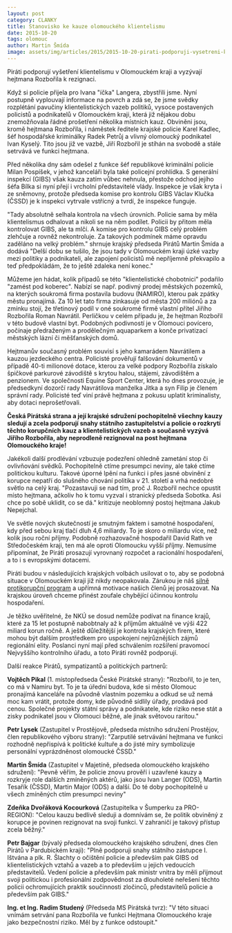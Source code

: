```yaml
---
layout: post
category: CLANKY
title: Stanovisko ke kauze olomouckého klientelismu
date: 2015-10-20
tags: olomouc
author: Martin Šmída
image: assets/img/articles/2015/2015-10-20-pirati-podporuji-vysetreni-klientelismu-v-olomouckem-kraji-a-vyzyvaji-hejtmana-rozborila-k-rezignaci.jpg   #751x422 pixelu
---
```

Piráti podporují vyšetření klientelismu v Olomouckém kraji a vyzývají hejtmana Rozbořila k rezignaci.

Když si policie přijela pro Ivana "íčka" Langera, zbystřili jsme. Nyní postupně vyplouvají informace na povrch a zdá se, že jsme svědky rozplétání pavučiny klientelistických vazeb politiků, vysoce postavených policistů a podnikatelů v Olomouckém kraji, která již nějakou dobu znemožňovala řádné prošetření několika místních kauz. Obviněni jsou, kromě hejtmana Rozbořila, i náměstek ředitele krajské policie Karel Kadlec, šéf hospodářské kriminálky Radek Petrůj a vlivný olomoucký podnikatel Ivan Kyselý. Tito jsou již ve vazbě, Jiří Rozbořil je stíhán na svobodě a stále setrvává ve funkci hejtmana.

Před několika dny sám odešel z funkce šéf republikové kriminální policie Milan Pospíšek, v jehož kanceláři byla také policejní prohlídka. S generální inspekcí (GIBS) však kauza zatím vůbec nehnula, přestože odchod jejího šéfa Bílka si nyní přejí i vrcholní představitelé vlády.  Inspekce je však kryta i ze sněmovny, protože předseda komise pro kontrolu GIBS Václav Klučka (ČSSD) je k inspekci vytrvale vstřícný a tvrdí, že inspekce funguje. 

"Tady absolutně selhala kontrola na všech úrovních. Policie sama by měla klientelismus odhalovat a nikoli se na něm podílet. Policii by přitom měla kontrolovat GIBS, ale ta mlčí. A komise pro kontrolu GIBS celý problém zlehčuje a rovněž nekontroluje. Za takových podmínek máme opravdu zaděláno na velký problém." shrnuje krajský předseda Pirátů Martin Šmída a dodává "Delší dobu se tušilo, že jsou tady v Olomouckém kraji úzké vazby mezi politiky a podnikateli, ale zapojení policistů mě nepříjemně překvapilo a teď předpokládám, že to ještě zdaleka není konec."
    
Můžeme jen hádat, kolik případů se této "klientelistické chobotnici" podařilo "zamést pod koberec". Nabízí se např. podivný prodej městských pozemků, na kterých soukromá firma postavila budovu (NAMIRO), kterou pak zpátky městu pronajímá. Za 10 let tato firma zinkasuje od města 200 miliónů a za zmínku stojí, že třetinový podíl v oné soukromé firmě vlastní přítel Jiřího Rozbořila Roman Navrátil. Perličkou v celém případu je, že hejtman Rozbořil v této budově vlastní byt. Podobných podivností je v Olomouci povícero, počínaje předraženým a prodělečným aquaparkem a konče privatizací městských lázní či měšťanských domů.

Hejtmanův současný problém souvisí s jeho kamarádem Navrátilem a kauzou jezdeckého centra. Policisté prověřují falšování dokumentů v případě 40-ti mi­lionové dotace, kterou za velké podpory Rozbořila získalo špičkové parkurové závodiště s krytou halou, stájemi, závodištěm a penzionem. Ve společnosti Equine Sport Center, která ho dnes provozuje, je předsedkyní dozorčí rady Navrátilova manželka Jitka a syn Filip je členem správní rady. Policisté teď viní právě hejtmana z pokusu uplatit kriminalisty, aby dotaci neprošetřovali.
    
**Česká Pirátská strana  a její krajské sdružení pochopitelně všechny kauzy sledují a zcela podporují snahy státního zastupitelství a policie o rozkrytí těchto korupčních kauz a klientelistických vazeb a současně vyzývá Jiřího Rozbořila, aby neprodleně rezignoval na post hejtmana Olomouckého kraje!**

Jakékoli další prodlévání vzbuzuje podezření ohledně zametání stop či ovlivňování svědků. Pochopitelně ctíme presumpci neviny, ale také ctíme politickou kulturu. Takové úporné lpění na funkci i přes jasné obvinění z korupce nepatří do slušného chování politika v 21. století a vrhá nedobré světlo na celý kraj. "Pozastavuji se nad tím, proč J. Rozbořil nechce opustit místo hejtmana, ačkoliv ho k tomu vyzval i stranický předseda Sobotka. Asi chce po sobě uklidit, co se dá." kritizuje neoblomný postoj hejtmana Jakub Nepejchal.

Ve světle nových skutečností je smutným faktem i samotné hospodaření, kdy před sebou kraj tlačí dluh 4,6 miliardy. To je skoro o miliardu více, než kolik jsou roční příjmy. Podobně rozhazovačně hospodařil David Rath ve Středočeském kraji,  ten má ale oproti Olomoucku vyšší příjmy. Nemusíme připomínat, že Piráti prosazují vyrovnaný rozpočet a racionální hospodaření, a to i s evropskými dotacemi.

Piráti budou v následujících krajských volbách usilovat o to, aby se podobná situace v Olomouckém kraji již nikdy neopakovala. Zárukou je náš [silně protikorupční program](https://wiki.pirati.cz/program/transparence) a upřímná motivace našich členů jej prosazovat. Na krajskou úroveň chceme přinést zoufale chybějící účinnou kontrolu hospodaření.

Je těžko uvěřitelné, že NKÚ se dosud nemůže podívat na finance krajů, které za 15 let postupně nabobtnaly až k příjmům aktuálně ve výši 422 miliard korun ročně. A ještě důležitější je kontrola krajských firem, které mohou být dalším prostředkem pro uspokojení nejrůznějších zájmů regionální elity. Poslanci nyní mají před schválením rozšíření pravomocí Nejvyššího kontrolního úřadu, a toto Piráti rovněž podporují.

Další reakce Pirátů, sympatizantů a politických partnerů:

**Vojtěch Pikal** (1. místopředseda České Pirátské strany): "Rozbořil, to je ten, co má v Namiru byt. To je ta úřední budova, kde si město Olomouc pronajímá kanceláře na původně vlastním pozemku a odkud se už nemá moc kam vrátit, protože domy, kde původně sídlily úřady, prodává pod cenou. Společné projekty státní správy a podnikatele, kde riziko nese stát a zisky podnikatel jsou v Olomouci běžné, ale jinak světovou raritou."

**Petr Lysek** (Zastupitel v Prostějově, předseda místního sdružení Prostějov, člen republikového výboru strany): "Zarputilé setrvávání hejtmana ve funkci rozhodně nepřispívá k politické kultuře a do jisté míry symbolizuje personální vyprázdněnost olomoucké ČSSD."

**Martin Šmída** (Zastupitel v Majetíně, předseda olomouckého krajského sdružení): "Pevně věřím, že policie znovu prověří i uzavřené kauzy a rozkryje role dalších zmíněných aktérů, jako jsou Ivan Langer (ODS),  Martin Tesařík (ČSSD), Martin Major (ODS) a další. Do té doby pochopitelně u všech zmíněných ctím presumpci neviny"

**Zdeňka Dvořáková Kocourková** (Zastupitelka v Šumperku za PRO-REGION): "Celou kauzu bedlivě sleduji a domnívám se, že politik obviněný z korupce je povinen rezignovat na svoji funkci. V zahraničí je takový přístup zcela běžný."   

**Petr Bajgar** (bývalý předseda olomouckého krajského sdružení, dnes člen Pirátů v Pardubickém kraji): "Plně podporuji snahy státního zástupce I. Ištvána a plk. R. Šlachty o očištění policie a především pak GIBS od klientelistických vztahů a vazeb a to především u jejich vedoucích představitelů. Vedení policie a především pak ministr vnitra by měli přijmout svoji politickou i profesionální zodpovědnost za dlouholeté neřešení těchto policii ochromujících praktik součinnosti zločinců, představitelů policie a především pak GIBS."

**Ing. et Ing. Radim Studený** (Předseda MS Pirátská tvrz): "V této situaci vnímám setrvání pana Rozbořila ve funkci Hejtmana Olomouckého kraje jako bezpečnostní riziko. Měl by z funkce odstoupit."
